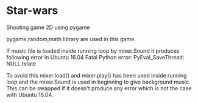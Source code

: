 # Star-wars
Shooting game 2D using pygame

pygame,random,math library are used in this game.

If music file is loaded inside running loop by mixer.Sound it produces following error in Ubuntu 16.04
Fatal Python error: PyEval_SaveThread: NULL tstate

To avoid this mixer.load() and mixer.play() has been used inside running loop and the mixer.Sound is used in beginning to give background music. This can be swapped if it doesn't produce any error which is not the case with Ubuntu 16.04.
